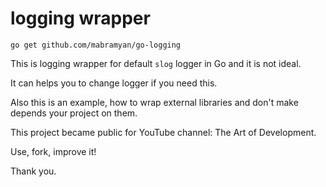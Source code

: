 # logging wrapper

``` 
go get github.com/mabramyan/go-logging
```

This is logging wrapper for default `slog` logger in Go and it is not ideal.

It can helps you to change logger if you need this.

Also this is an example, how to wrap external libraries and don't make depends your project on them.

This project became public for YouTube channel: The Art of Development. 

Use, fork, improve it!

Thank you.